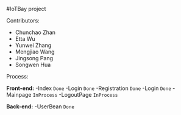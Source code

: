 #IoTBay project

Contributors:
- Chunchao Zhan
- Etta Wu
- Yunwei Zhang
- Mengjiao Wang
- Jingsong Pang
- Songwen Hua


Process:


  **Front-end:**
  -Index `Done`
  -Login `Done`
  -Registration `Done`
  -Login `Done`
  -Mainpage `InProcess`
  -LogoutPage `InProcess`
  
  
  **Back-end:**
  -UserBean `Done`
